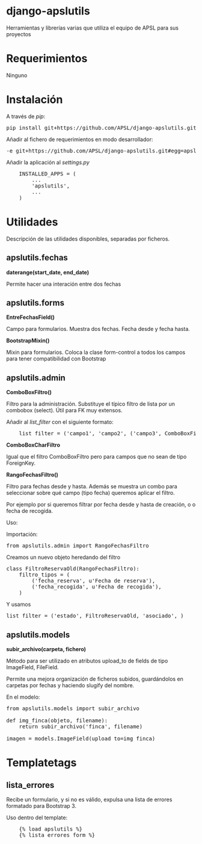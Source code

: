 django-apslutils
================

Herramientas y librerías varias que utiliza el equipo de APSL para sus proyectos

Requerimientos
==============

Ninguno

Instalación
===========

A través de _pip_:

<pre>
pip install git+https://github.com/APSL/django-apslutils.git
</pre>

Añadir al fichero de requerimientos en modo desarrollador:

<pre>
-e git+https://github.com/APSL/django-apslutils.git#egg=apslutils
</pre>

Añadir la aplicación al *settings.py*

<pre>
    INSTALLED_APPS = (
        ...
        'apslutils',
        ...
    )
</pre>

Utilidades
==========

Descripción de las utilidades disponibles, separadas por ficheros.

apslutils.fechas
----------------

**daterange(start_date, end_date)**

Permite hacer una interación entre dos fechas


apslutils.forms
---------------

**EntreFechasField()**

Campo para formularios. Muestra dos fechas. Fecha desde y fecha hasta.

**BootstrapMixin()**

Mixin para formularios. Coloca la clase form-control a todos los campos para
tener compatibilidad con Bootstrap


apslutils.admin
---------------

**ComboBoxFiltro()**

Filtro para la administración. Substituye el típico filtro de lista por un
combobox (select). Útil para FK muy extensos. 

Añadir al *list_filter* con el siguiente formato:

<pre>
    list_filter = ('campo1', 'campo2', ('campo3', ComboBoxFiltro), )
</pre>

**ComboBoxCharFiltro**

Igual que el filtro ComboBoxFiltro pero para campos que no sean de tipo
ForeignKey. 

**RangoFechasFiltro()**

Filtro para fechas desde y hasta. Además se muestra un combo para seleccionar
sobre qué campo (tipo fecha) queremos aplicar el filtro.

Por ejemplo por si queremos filtrar por fecha desde y hasta de creación, o
o fecha de recogida.

Uso:

Importación:

<pre>
from apslutils.admin import RangoFechasFiltro
</pre>

Creamos un nuevo objeto heredando del filtro
<pre>
class FiltroReservaOld(RangoFechasFiltro):
    filtro_tipos = (
        ('fecha_reserva', u'Fecha de reserva'),
        ('fecha_recogida', u'Fecha de recogida'),
    )
</pre>

Y usamos
<pre>
list_filter = ('estado', FiltroReservaOld, 'asociado', )
</pre>

apslutils.models
----------------

**subir_archivo(carpeta, fichero)**

Método para ser utilizado en atributos upload_to de fields de tipo ImageField,
FileField.

Permite una mejora organización de ficheros subidos, guardándolos en carpetas
por fechas y haciendo slugify del nombre.

En el modelo:

<pre>
from apslutils.models import subir_archivo
        
def img_finca(objeto, filename):
    return subir_archivo('finca', filename)

imagen = models.ImageField(upload_to=img_finca)
</pre>

Templatetags
============

lista_errores
-------------

Recibe un formulario, y si no es válido, expulsa una lista de errores
formatado para Bootstrap 3.

Uso dentro del template:
<pre>
    {% load apslutils %}
    {% lista_errores form %}
</pre>
